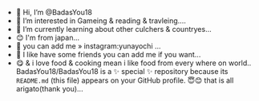 - 👋 Hi, I’m @BadasYou18
- 👀 I’m interested in Gameing & reading & travleing....
- 🌱 I’m currently learning about other culchers & countryes...
- 😊 I'm from japan...
- 🙂 you can add me » instagram:yunayochi ...
- 💮 I like have some friends you can add me if you want...
- 😋 & i love food & cooking mean i like food from every where on world..
BadasYou18/BadasYou18 is a ✨ special ✨ repository because its `README.md` (this file) appears on your GitHub profile.
😇😊 that is all arigato(thank you)...

